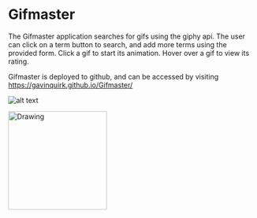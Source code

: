 # Gifmaster

The Gifmaster application searches for gifs using the giphy api. The user can click on a term button to search, and add more terms using the provided form. Click a gif to start its animation. Hover over a gif to view its rating.

Gifmaster is deployed to github, and can be accessed by visiting https://gavinquirk.github.io/Gifmaster/

![alt text](https://proxy.duckduckgo.com/iu/?u=http%3A%2F%2F3.bp.blogspot.com%2F-_Kdj4WHMgJs%2FT-x55RBodaI%2FAAAAAAAACT0%2Fq6NMyeSeQ7A%2Fs1600%2F01%252BBob-Ross.jpg&f=1)

<img src="https://proxy.duckduckgo.com/iu/?u=http%3A%2F%2F3.bp.blogspot.com%2F-_Kdj4WHMgJs%2FT-x55RBodaI%2FAAAAAAAACT0%2Fq6NMyeSeQ7A%2Fs1600%2F01%252BBob-Ross.jpg&f=1" alt="Drawing" style="width: 200px;"/>
